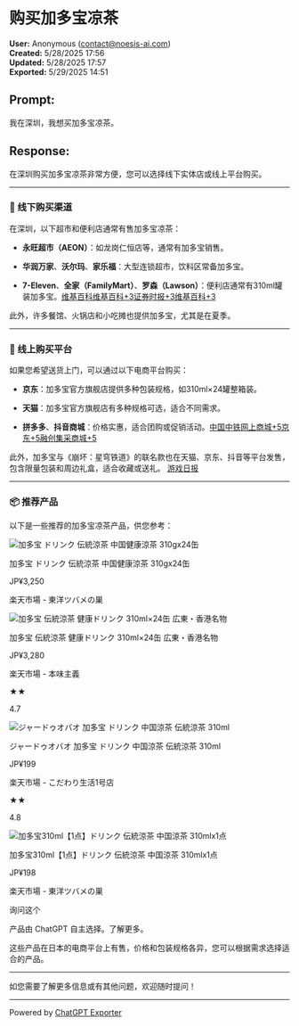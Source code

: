 # 购买加多宝凉茶

**User:** Anonymous (contact@noesis-ai.com)  
**Created:** 5/28/2025 17:56  
**Updated:** 5/28/2025 17:57  
**Exported:** 5/29/2025 14:51  

## Prompt:
我在深圳，我想买加多宝凉茶。

## Response:
在深圳购买加多宝凉茶非常方便，您可以选择线下实体店或线上平台购买。

* * *

### 🏬 线下购买渠道

在深圳，以下超市和便利店通常有售加多宝凉茶：

*   **永旺超市（AEON）**：如龙岗仁恒店等，通常有加多宝销售。
    
*   **华润万家**、**沃尔玛**、**家乐福**：大型连锁超市，饮料区常备加多宝。
    
*   **7-Eleven**、**全家（FamilyMart）**、**罗森（Lawson）**：便利店通常有310ml罐装加多宝。[维基百科](https://zh.wikipedia.org/wiki/%E6%B0%B8%E6%97%BA%E8%B6%85%E7%BA%A7%E5%B8%82%E5%9C%BA?utm_source=chatgpt.com)[维基百科+3证券时报+3维基百科+3](https://stcn.com/article/detail/917641.html?utm_source=chatgpt.com)
    

此外，许多餐馆、火锅店和小吃摊也提供加多宝，尤其是在夏季。

* * *

### 🛒 线上购买平台

如果您希望送货上门，可以通过以下电商平台购买：

*   **京东**：加多宝官方旗舰店提供多种包装规格，如310ml×24罐整箱装。
    
*   **天猫**：加多宝官方旗舰店有多种规格可选，适合不同需求。
    
*   **拼多多**、**抖音商城**：价格实惠，适合团购或促销活动。[中国中铁网上商城+5京东+5融创集采商城+5](https://www.jd.com/chanpin/496342.html?utm_source=chatgpt.com)
    

此外，加多宝与《崩坏：星穹铁道》的联名款也在天猫、京东、抖音等平台发售，包含限量包装和周边礼盒，适合收藏或送礼。 [游戏日报](https://news.yxrb.net/2024/1220/5102.html?utm_source=chatgpt.com)

* * *

### 📦 推荐产品

以下是一些推荐的加多宝凉茶产品，供您参考：

![加多宝 ドリンク 伝統涼茶 中国健康涼茶 310gx24缶](https://images.openai.com/thumbnails/ba637298eca58f73f8d3d7ec8171878c.webp)

加多宝 ドリンク 伝統涼茶 中国健康涼茶 310gx24缶

JP¥3,250

楽天市場 - 東洋ツバメの巣

![加多宝 伝統涼茶 健康ドリンク 310ml×24缶 広東・香港名物](https://images.openai.com/thumbnails/2885f36116292d8b09321c53755f798e.webp)

加多宝 伝統涼茶 健康ドリンク 310ml×24缶 広東・香港名物

JP¥3,280

楽天市場 - 本味主義

★★

4.7

![ジャードゥオバオ 加多宝 ドリンク 中国涼茶 伝統涼茶 310ml](https://images.openai.com/thumbnails/12e77ee243fa36d797fac63b8da319d7.webp)

ジャードゥオバオ 加多宝 ドリンク 中国涼茶 伝統涼茶 310ml

JP¥199

楽天市場 - こだわり生活1号店

★★

4.8

![加多宝310ml【1点】ドリンク 伝統涼茶 中国涼茶 310mlx1点](https://images.openai.com/thumbnails/d04da960cd3a3a437b01dbd7dfe033d2.webp)

加多宝310ml【1点】ドリンク 伝統涼茶 中国涼茶 310mlx1点

JP¥198

楽天市場 - 東洋ツバメの巣

询问这个

产品由 ChatGPT 自主选择。了解更多。

这些产品在日本的电商平台上有售，价格和包装规格各异，您可以根据需求选择适合的产品。

* * *

如您需要了解更多信息或有其他问题，欢迎随时提问！



---
Powered by [ChatGPT Exporter](https://www.chatgptexporter.com)